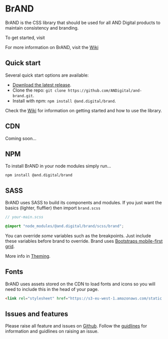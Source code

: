 # BrAND

BrAND is the CSS library that should be used for all AND Digital products to maintain consistency and branding.

To get started, visit 

For more information on BrAND, visit the [Wiki](https://github.com/fakesamgregory/BrAND/wiki)

## Quick start
Several quick start options are available:

- [Download the latest release](http://and.digital/design/download).
- Clone the repo: `git clone https://github.com/ANDigital/and-brand.git`.
- Install with npm: `npm install @and.digital/brand`.

Check the [Wiki](https://github.com/fakesamgregory/brAND/wiki/getting-started) for information on getting started 
and how to use the library.

## CDN
Coming soon...

## NPM
To install BrAND in your node modules simply run...

```
npm install @and.digital/brand
```

## SASS
BrAND uses SASS to build its components and modules. If you just want the basics (lighter, fluffier) then import `brand.scss`

```scss
// your-main.scss

@import "node_modules/@and.digital/brand/scss/brand"; 
```

You can override *some* variables such as the breakpoints. Just include these variables before brand to override.
Brand uses [Bootstraps mobile-first grid](https://getbootstrap.com/docs/4.0/layout/grid/).

More info in [Theming](https://github.com/fakesamgregory/brAND/wiki/theming).

## Fonts

BrAND uses assets stored on the CDN to load fonts and icons so you will need to include this in the head of your page.

```html
<link rel="stylesheet" href="https://s3-eu-west-1.amazonaws.com/static.andigital.com/fonts/fonts.css" type="text/css">
```

## Issues and features

Please raise all feature and issues on [Github](https://github.com/andigtial/brand/issues). Follow the
[guidlines](https://github.com/andigital/brand/wiki/issues-and-features) for information and guidlines 
on raising an issue.
